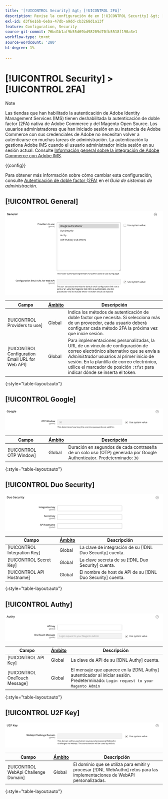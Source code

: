 ```yaml
---
title: '[!UICONTROL Security] &gt; [!UICONTROL 2FA]'
description: Revise la configuración de en [!UICONTROL Security] &gt; [!UICONTROL 2FA] de la administración de Commerce.
exl-id: d3f6e16b-6eba-47db-a9dd-cb3268d1a13f
feature: Configuration, Security
source-git-commit: 76bd1b1af9b55d69bd98209d70fb5518f190a3e1
workflow-type: tm+mt
source-wordcount: '280'
ht-degree: 1%

---
```


# [!UICONTROL Security] > [!UICONTROL 2FA]

>[!NOTE]
>
>Las tiendas que han habilitado la autenticación de Adobe Identity Management Services (IMS) tienen deshabilitada la autenticación de doble factor (2FA) nativa de Adobe Commerce y del Magento Open Source. Los usuarios administradores que han iniciado sesión en su instancia de Adobe Commerce con sus credenciales de Adobe no necesitan volver a autenticarse en muchas tareas de administración. La autenticación la gestiona Adobe IMS cuando el usuario administrador inicia sesión en su sesión actual. Consulte [Información general sobre la integración de Adobe Commerce con Adobe IMS](https://experienceleague.adobe.com/docs/commerce-admin/start/admin/ims/adobe-ims-integration-overview.html).

{{config}}

Para obtener más información sobre cómo cambiar esta configuración, consulte [Autenticación de doble factor (2FA)](../../systems/security-two-factor-authentication.md) en el _Guía de sistemas de administración_.

## [!UICONTROL General]

![General](./assets/2fa-general.png)<!-- zoom -->

| Campo | [Ámbito](../../getting-started/websites-stores-views.md#scope-settings) | Descripción |
|--- |--- |--- |
| [!UICONTROL Providers to use] | Global | Indica los métodos de autenticación de doble factor que necesita. Si selecciona más de un proveedor, cada usuario deberá configurar cada método 2FA la próxima vez que inicie sesión. |
| [!UICONTROL Configuration Email URL for Web API] | Global | Para implementaciones personalizadas, la URL de un vínculo de configuración de correo electrónico alternativo que se envía a _Administrador_ usuarios al primer inicio de sesión. En la plantilla de correo electrónico, utilice el marcador de posición `:tfat` para indicar dónde se inserta el token. |

{:style=&quot;table-layout:auto&quot;}

## [!UICONTROL Google]

![Google](./assets/2fa-google.png)<!-- zoom -->

| Campo | [Ámbito](../../getting-started/websites-stores-views.md#scope-settings) | Descripción |
|--- |--- |--- |
| [!UICONTROL OTP Window] | Global | Duración en segundos de cada contraseña de un solo uso (OTP) generada por Google Authenticator. Predeterminado: `30` |

{:style=&quot;table-layout:auto&quot;}

## [!UICONTROL Duo Security]

![Seguridad Duo](./assets/2fa-duo-security.png)<!-- zoom -->

| Campo | [Ámbito](../../getting-started/websites-stores-views.md#scope-settings) | Descripción |
|--- |--- |--- |
| [!UICONTROL Integration Key] | Global | La clave de integración de su [!DNL Duo Security] cuenta. |
| [!UICONTROL Secret Key] | Global | La clave secreta de su [!DNL Duo Security] cuenta. |
| [!UICONTROL API Hostname] | Global | El nombre de host de API de su [!DNL Duo Security] cuenta. |

{:style=&quot;table-layout:auto&quot;}

## [!UICONTROL Authy]

![Autoridad](./assets/2fa-authy.png)<!-- zoom -->

| Campo | [Ámbito](../../getting-started/websites-stores-views.md#scope-settings) | Descripción |
|--- |--- |--- |
| [!UICONTROL API Key] | Global | La clave de API de su [!DNL Authy] cuenta. |
| [!UICONTROL OneTouch Message] | Global | El mensaje que aparece en la [!DNL Authy] autenticador al iniciar sesión. Predeterminado: `Login request to your Magento Admin` |

{:style=&quot;table-layout:auto&quot;}

## [!UICONTROL U2F Key]

![Clave U2F](./assets/2fa-u2f-key.png)<!-- zoom -->

| Campo | [Ámbito](../../getting-started/websites-stores-views.md#scope-settings) | Descripción |
|--- |--- |--- |
| [!UICONTROL WebApi Challenge Domain] | Global | El dominio que se utiliza para emitir y procesar [!DNL WebAuthn] retos para las implementaciones de WebAPI personalizadas. |

{:style=&quot;table-layout:auto&quot;}
